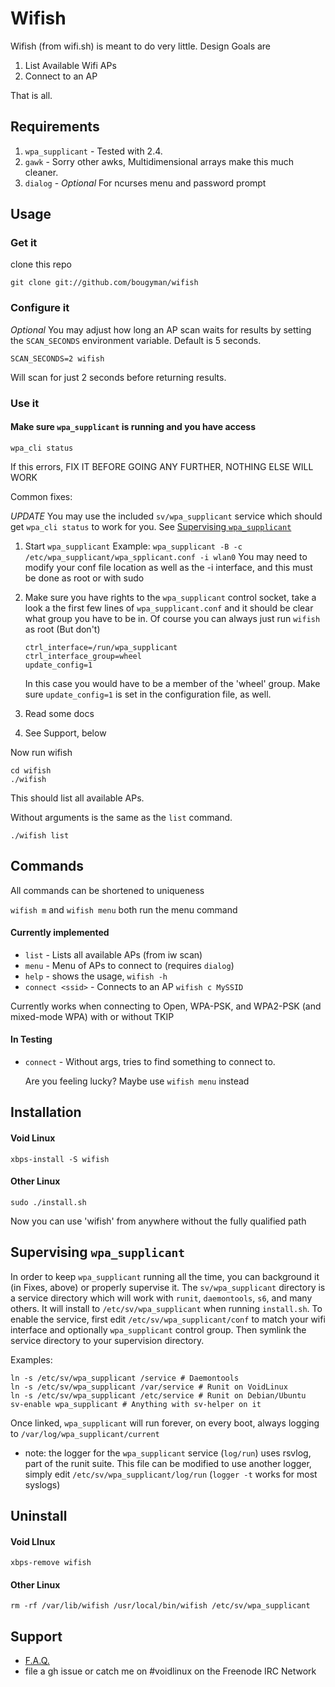 # Wifish

Wifish (from wifi.sh) is meant to do very little. Design Goals are

1. List Available Wifi APs
2. Connect to an AP

That is all.

## Requirements

1. `wpa_supplicant` - Tested with 2.4.
2. `gawk` - Sorry other awks, Multidimensional arrays make this much cleaner.
3. `dialog` - *Optional* For ncurses menu and password prompt

## Usage

### Get it
clone this repo
```
git clone git://github.com/bougyman/wifish
```

### Configure it

*Optional* You may adjust how long an AP scan waits for results by setting the `SCAN_SECONDS` 
environment variable. Default is 5 seconds.

```
SCAN_SECONDS=2 wifish
```
Will scan for just 2 seconds before returning results.

### Use it

#### Make sure `wpa_supplicant` is running and you have access

```
wpa_cli status
```

If this errors, FIX IT BEFORE GOING ANY FURTHER, NOTHING ELSE WILL WORK

Common fixes:

*UPDATE* You may use the included `sv/wpa_supplicant` service which should get `wpa_cli status` to 
work for you. See <a href="#supervising-wpa_supplicant">Supervising `wpa_supplicant`</a>

1. Start `wpa_supplicant` Example: `wpa_supplicant -B -c /etc/wpa_supplicant/wpa_spplicant.conf -i wlan0`
   You may need to modify your conf file location as well as the -i interface, and this must be done as root or with sudo
2. Make sure you have rights to the `wpa_supplicant` control socket, take a look a the first few lines of `wpa_supplicant.conf`
   and it should be clear what group you have to be in. Of course you can always just run `wifish` as root (But don't)

   ```
   ctrl_interface=/run/wpa_supplicant
   ctrl_interface_group=wheel
   update_config=1
   ``` 

   In this case you would have to be a member of the 'wheel' group. Make sure `update_config=1` is set in the configuration file, as well.
3. Read some docs
4. See Support, below

Now run wifish

```
cd wifish
./wifish
```

This should list all available APs.

Without arguments is the same as the `list` command.

```
./wifish list
```

## Commands

All commands can be shortened to uniqueness

`wifish m` and `wifish menu` both run the menu command

#### Currently implemented

* `list` - Lists all available APs (from iw scan)
* `menu` - Menu of APs to connect to (requires `dialog`)
* `help` - shows the usage, `wifish -h`
* `connect <ssid>` - Connects to an AP
  `wifish c MySSID`

Currently works when connecting to Open, WPA-PSK, and WPA2-PSK (and mixed-mode WPA) with or without TKIP

#### In Testing

* `connect` - Without args, tries to find something to connect to.

  Are you feeling lucky? Maybe use `wifish menu` instead

## Installation

#### Void Linux

`xbps-install -S wifish`

#### Other Linux

```
sudo ./install.sh
```

Now you can use 'wifish' from anywhere without the fully qualified path

## Supervising `wpa_supplicant`

In order to keep `wpa_supplicant` running all the time, you can background it (in Fixes, above) or
properly supervise it. The `sv/wpa_supplicant` directory is a service directory which will work
with `runit`, `daemontools`, `s6`, and many others. It will install to `/etc/sv/wpa_supplicant` 
when running `install.sh`. To enable the service, first edit `/etc/sv/wpa_supplicant/conf` to match
your wifi interface and optionally `wpa_supplicant` control group. Then symlink the service directory
to your supervision directory.

Examples:

```
ln -s /etc/sv/wpa_supplicant /service # Daemontools
ln -s /etc/sv/wpa_supplicant /var/service # Runit on VoidLinux
ln -s /etc/sv/wpa_supplicant /etc/service # Runit on Debian/Ubuntu
sv-enable wpa_supplicant # Anything with sv-helper on it
```

Once linked, `wpa_supplicant` will run forever, on every boot, always logging to `/var/log/wpa_supplicant/current`

* note: the logger for the `wpa_supplicant` service (`log/run`) uses rsvlog, part of the runit suite. This file can be modified
        to use another logger, simply edit `/etc/sv/wpa_supplicant/log/run` (`logger -t` works for most syslogs)

## Uninstall

#### Void LInux

`xbps-remove wifish`

#### Other Linux

```
rm -rf /var/lib/wifish /usr/local/bin/wifish /etc/sv/wpa_supplicant
```

## Support

* <a href="FAQ.md">F.A.Q.</a>
* file a gh issue or catch me on #voidlinux on the Freenode IRC Network
